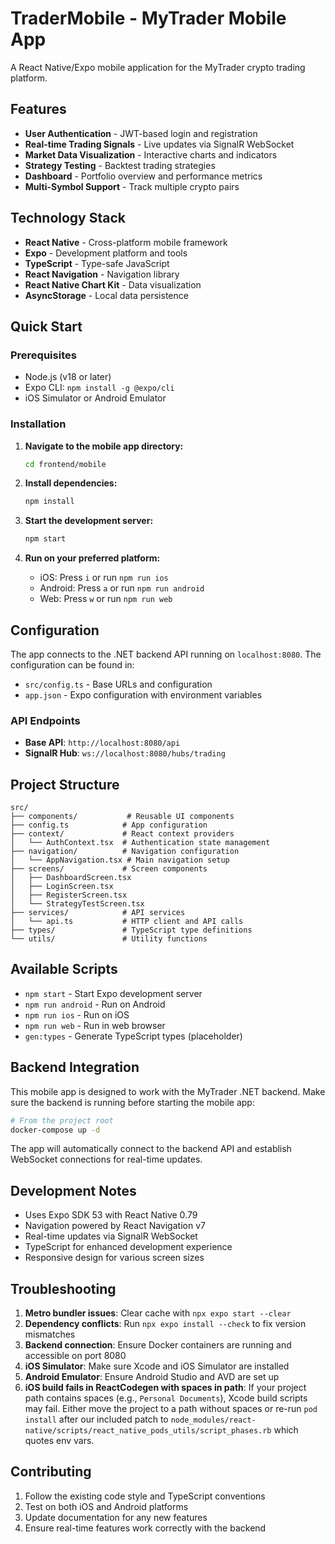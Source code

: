 # TraderMobile - MyTrader Mobile App

A React Native/Expo mobile application for the MyTrader crypto trading platform.

## Features

- **User Authentication** - JWT-based login and registration
- **Real-time Trading Signals** - Live updates via SignalR WebSocket
- **Market Data Visualization** - Interactive charts and indicators
- **Strategy Testing** - Backtest trading strategies
- **Dashboard** - Portfolio overview and performance metrics
- **Multi-Symbol Support** - Track multiple crypto pairs

## Technology Stack

- **React Native** - Cross-platform mobile framework
- **Expo** - Development platform and tools
- **TypeScript** - Type-safe JavaScript
- **React Navigation** - Navigation library
- **React Native Chart Kit** - Data visualization
- **AsyncStorage** - Local data persistence

## Quick Start

### Prerequisites
- Node.js (v18 or later)
- Expo CLI: `npm install -g @expo/cli`
- iOS Simulator or Android Emulator

### Installation

1. **Navigate to the mobile app directory:**
   ```bash
   cd frontend/mobile
   ```

2. **Install dependencies:**
   ```bash
   npm install
   ```

3. **Start the development server:**
   ```bash
   npm start
   ```

4. **Run on your preferred platform:**
   - iOS: Press `i` or run `npm run ios`
   - Android: Press `a` or run `npm run android`
   - Web: Press `w` or run `npm run web`

## Configuration

The app connects to the .NET backend API running on `localhost:8080`. The configuration can be found in:

- `src/config.ts` - Base URLs and configuration
- `app.json` - Expo configuration with environment variables

### API Endpoints
- **Base API**: `http://localhost:8080/api`
- **SignalR Hub**: `ws://localhost:8080/hubs/trading`

## Project Structure

```
src/
├── components/           # Reusable UI components
├── config.ts            # App configuration
├── context/             # React context providers
│   └── AuthContext.tsx  # Authentication state management
├── navigation/          # Navigation configuration
│   └── AppNavigation.tsx # Main navigation setup
├── screens/             # Screen components
│   ├── DashboardScreen.tsx
│   ├── LoginScreen.tsx
│   ├── RegisterScreen.tsx
│   └── StrategyTestScreen.tsx
├── services/            # API services
│   └── api.ts           # HTTP client and API calls
├── types/               # TypeScript type definitions
└── utils/               # Utility functions
```

## Available Scripts

- `npm start` - Start Expo development server
- `npm run android` - Run on Android
- `npm run ios` - Run on iOS
- `npm run web` - Run in web browser
- `gen:types` - Generate TypeScript types (placeholder)

## Backend Integration

This mobile app is designed to work with the MyTrader .NET backend. Make sure the backend is running before starting the mobile app:

```bash
# From the project root
docker-compose up -d
```

The app will automatically connect to the backend API and establish WebSocket connections for real-time updates.

## Development Notes

- Uses Expo SDK 53 with React Native 0.79
- Navigation powered by React Navigation v7
- Real-time updates via SignalR WebSocket
- TypeScript for enhanced development experience
- Responsive design for various screen sizes

## Troubleshooting

1. **Metro bundler issues**: Clear cache with `npx expo start --clear`
2. **Dependency conflicts**: Run `npx expo install --check` to fix version mismatches
3. **Backend connection**: Ensure Docker containers are running and accessible on port 8080
4. **iOS Simulator**: Make sure Xcode and iOS Simulator are installed
5. **Android Emulator**: Ensure Android Studio and AVD are set up
6. **iOS build fails in ReactCodegen with spaces in path**: If your project path contains spaces (e.g., `Personal Documents`), Xcode build scripts may fail. Either move the project to a path without spaces or re-run `pod install` after our included patch to `node_modules/react-native/scripts/react_native_pods_utils/script_phases.rb` which quotes env vars.

## Contributing

1. Follow the existing code style and TypeScript conventions
2. Test on both iOS and Android platforms
3. Update documentation for any new features
4. Ensure real-time features work correctly with the backend
